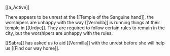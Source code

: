 [[a_Active]]

There appears to be unrest at the [[Temple of the Sanguine hand]], the worshipers are unhappy with the way [[Vermilla]] is running things at their temple in [[Urdye]]. They are required to follow certain rules to remain in the city, but the worshipers are unhappy with the rules.

[[Sabra]] has asked us to aid [[Vermilla]] with the unrest before she will help us [[Find our way home]].
